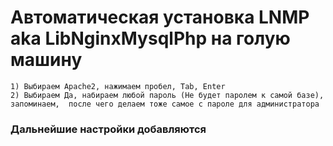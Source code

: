 
# Автоматическая установка LNMP  aka LibNginxMysqlPhp  на голую машину

	1) Выбираем Apache2, нажимаем пробел, Tab, Enter
	2) Выбираем Да, набираем любой пароль (Не будет паролем к самой базе), запоминаем,  после чего делаем тоже самое с пароле для администратора

### Дальнейшие настройки добавляются
